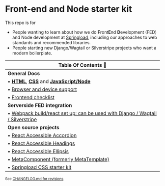 # Front-end and Node starter kit

This repo is for

- People wanting to learn about how we do **F**ront**E**nd **D**evelopment (FED) and Node development at [Springload](https://springload.co.nz), including our approaches to web standards and recommended libraries.
- People starting new Django/Wagtail or Silverstripe projects who want a modern boilerplate.

| Table Of Contents :book:                                                                               |
| ------------------------------------------------------------------------------------------------------ |
| **General Docs**                                                                                       |
| • [**HTML**](./docs/html.md), [**CSS**](./docs/css.md) and [**JavaScript/Node**](./docs/javascript.md) |
| • [Browser and device support](./docs/browser-device-support.md)                                       |
| • [Frontend checklist](./docs/frontend-checklist.md)                                                   |
| **Serverside FED integration**                                                                         |
| • [Webpack build/react set up: can be used with Django / Wagtail / Silverstripe](./webpack-build/)     |
| **Open source projects**                                                                               |
| • [React Accessible Accordion](https://github.com/springload/react-accessible-accordion)               |
| • [React Accessible Headings](https://github.com/springload/react-accessible-headings)                 |
| • [React Accessible Ellipsis](https://github.com/springload/react-accessible-ellipsis)                 |
| • [MetaComponent (formerly MetaTemplate)](https://github.com/springload/metacomponent)                 |
| • [Springload CSS starter kit](https://github.com/springload/frontend-starter-styles)                  |


<sup> See [CHANGELOG.md for revisions](CHANGELOG.md)</sup>
